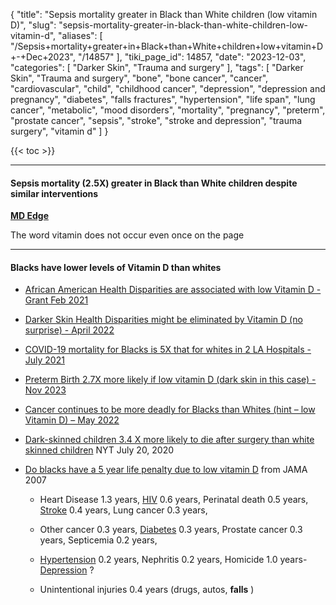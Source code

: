 {
    "title": "Sepsis mortality greater in Black than White children (low vitamin D)",
    "slug": "sepsis-mortality-greater-in-black-than-white-children-low-vitamin-d",
    "aliases": [
        "/Sepsis+mortality+greater+in+Black+than+White+children+low+vitamin+D+-+Dec+2023",
        "/14857"
    ],
    "tiki_page_id": 14857,
    "date": "2023-12-03",
    "categories": [
        "Darker Skin",
        "Trauma and surgery"
    ],
    "tags": [
        "Darker Skin",
        "Trauma and surgery",
        "bone",
        "bone cancer",
        "cancer",
        "cardiovascular",
        "child",
        "childhood cancer",
        "depression",
        "depression and pregnancy",
        "diabetes",
        "falls fractures",
        "hypertension",
        "life span",
        "lung cancer",
        "metabolic",
        "mood disorders",
        "mortality",
        "pregnancy",
        "preterm",
        "prostate cancer",
        "sepsis",
        "stroke",
        "stroke and depression",
        "trauma surgery",
        "vitamin d"
    ]
}


{{< toc >}}

---

#### Sepsis mortality (2.5X) greater in Black than White children despite similar interventions

 **[MD Edge](https://www.mdedge.com/pediatrics/article/266635/diversity-medicine/sepsis-mortality-greater-black-white-children-despite?ecd=WNL_EVE_231203_mdedge)** 

The word vitamin does not occur even once on the page

---

#### Blacks have lower levels of Vitamin D than whites

* [African American Health Disparities are associated with low Vitamin D - Grant Feb 2021](/posts/african-american-health-disparities-are-associated-with-low-vitamin-d-grant)

* [Darker Skin Health Disparities might be eliminated by Vitamin D (no surprise) - April 2022](/posts/darker-skin-health-disparities-might-be-eliminated-by-vitamin-d-no-surprise)

* [COVID-19 mortality for Blacks is 5X that for whites in 2 LA Hospitals - July 2021](/posts/covid-19-mortality-for-blacks-is-5x-that-for-whites-in-2-la-hospitals)

* [Preterm Birth 2.7X more likely if low vitamin D (dark skin in this case) - Nov 2023](/posts/preterm-birth-27x-more-likely-if-low-vitamin-d-dark-skin-in-this-case)

* [Cancer continues to be more deadly for Blacks than Whites (hint – low Vitamin D) – May 2022](/posts/cancer-continues-to-be-more-deadly-for-blacks-than-whites-hint-low-vitamin-d)

* [Dark-skinned children 3.4 X more likely to die after surgery than white skinned children](https://www.nytimes.com/2020/07/20/science/black-children-surgery-deaths.html) NYT July 20, 2020

* [Do blacks have a 5 year life penalty due to low vitamin D](/posts/do-blacks-have-a-5-year-life-penalty-due-to-low-vitamin-d) from JAMA 2007

   * Heart Disease 1.3 years, [HIV](/tags/hiv.html) 0.6 years, Perinatal death 0.5 years, [Stroke](/tags/stroke.html) 0.4 years, Lung cancer 0.3 years,

   * Other cancer 0.3 years, [Diabetes](/tags/diabetes.html) 0.3 years, Prostate cancer 0.3 years, Septicemia 0.2 years,

   * [Hypertension](/tags/hypertension.html) 0.2 years, Nephritis 0.2 years, Homicide 1.0 years-[Depression](/tags/depression.html) ?

   * Unintentional injuries 0.4 years (drugs, autos,  **falls** )